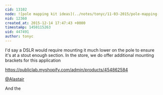 ```yaml
---
cid: 13102
node: ![pole mapping kit ideas](../notes/tonyc/11-03-2015/pole-mapping-kit-ideas)
nid: 12360
created_at: 2015-12-14 17:47:43 +0000
timestamp: 1450115263
uid: 447491
author: tonyc
---
```


I'd say a DSLR would require mounting it much lower on the pole to ensure it's at a stout enough section. In the store, we do offer additional mounting brackets for this application

https://publiclab.myshopify.com/admin/products/454862584

[@Alastair](/profile/Alastair)

And the